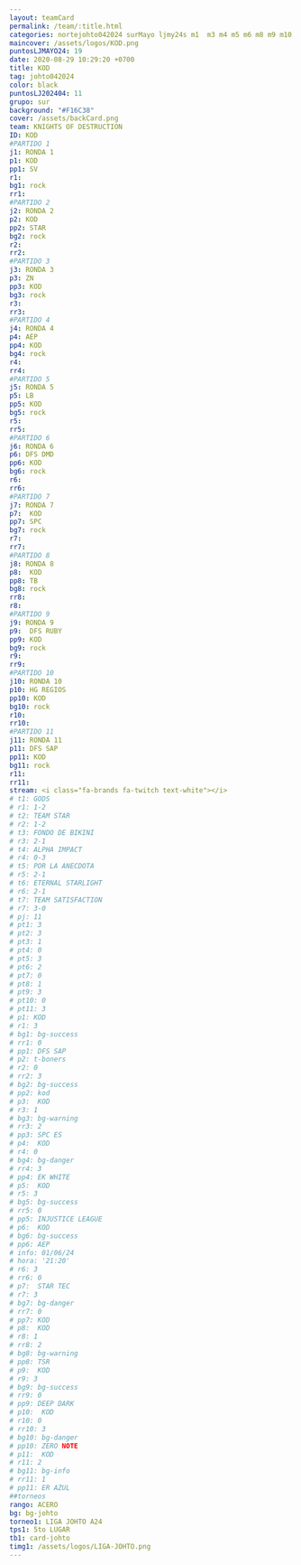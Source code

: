```yaml
---
layout: teamCard
permalink: /team/:title.html
categories: nortejohto042024 surMayo ljmy24s m1  m3 m4 m5 m6 m8 m9 m10 m11 ljmy24 LJ06
maincover: /assets/logos/KOD.png
puntosLJMAYO24: 19
date: 2020-08-29 10:29:20 +0700
title: KOD
tag: johto042024
color: black
puntosLJ202404: 11
grupo: sur
background: "#F16C38"
cover: /assets/backCard.png
team: KNIGHTS OF DESTRUCTION
ID: KOD
#PARTIDO 1
j1: RONDA 1
p1: KOD
pp1: SV
r1: 
bg1: rock
rr1: 
#PARTIDO 2
j2: RONDA 2
p2: KOD
pp2: STAR
bg2: rock
r2: 
rr2: 
#PARTIDO 3
j3: RONDA 3
p3: ZN
pp3: KOD
bg3: rock
r3: 
rr3:
#PARTIDO 4
j4: RONDA 4
p4: AEP
pp4: KOD
bg4: rock
r4: 
rr4:
#PARTIDO 5
j5: RONDA 5
p5: LB
pp5: KOD
bg5: rock
r5: 
rr5:
#PARTIDO 6
j6: RONDA 6
p6: DFS DMD
pp6: KOD
bg6: rock
r6: 
rr6:
#PARTIDO 7
j7: RONDA 7
p7:  KOD
pp7: SPC
bg7: rock
r7: 
rr7: 
#PARTIDO 8
j8: RONDA 8
p8:  KOD
pp8: TB    
bg8: rock
rr8: 
r8: 
#PARTIDO 9
j9: RONDA 9
p9:  DFS RUBY
pp9: KOD
bg9: rock
r9: 
rr9:  
#PARTIDO 10
j10: RONDA 10
p10: HG REGIOS
pp10: KOD
bg10: rock
r10: 
rr10:
#PARTIDO 11
j11: RONDA 11
p11: DFS SAP
pp11: KOD
bg11: rock
r11: 
rr11:
stream: <i class="fa-brands fa-twitch text-white"></i>
# t1: GODS
# r1: 1-2
# t2: TEAM STAR
# r2: 1-2
# t3: FONDO DE BIKINI
# r3: 2-1
# t4: ALPHA IMPACT
# r4: 0-3
# t5: POR LA ANECDOTA
# r5: 2-1
# t6: ETERNAL STARLIGHT
# r6: 2-1
# t7: TEAM SATISFACTION
# r7: 3-0
# pj: 11
# pt1: 3
# pt2: 3
# pt3: 1
# pt4: 0
# pt5: 3
# pt6: 2
# pt7: 0
# pt8: 1
# pt9: 3
# pt10: 0
# pt11: 3
# p1: KOD
# r1: 3
# bg1: bg-success
# rr1: 0
# pp1: DFS SAP
# p2: t-boners
# r2: 0
# rr2: 3
# bg2: bg-success
# pp2: kod
# p3:  KOD
# r3: 1
# bg3: bg-warning
# rr3: 2
# pp3: SPC ES
# p4:  KOD
# r4: 0
# bg4: bg-danger
# rr4: 3
# pp4: EK WHITE
# p5:  KOD
# r5: 3
# bg5: bg-success
# rr5: 0
# pp5: INJUSTICE LEAGUE
# p6:  KOD
# bg6: bg-success
# pp6: AEP
# info: 01/06/24
# hora: '21:20'
# r6: 3
# rr6: 0
# p7:  STAR TEC
# r7: 3
# bg7: bg-danger
# rr7: 0
# pp7: KOD
# p8:  KOD
# r8: 1
# rr8: 2
# bg8: bg-warning
# pp8: TSR
# p9:  KOD
# r9: 3
# bg9: bg-success
# rr9: 0
# pp9: DEEP DARK
# p10:  KOD
# r10: 0
# rr10: 3
# bg10: bg-danger
# pp10: ZERO NOTE
# p11:  KOD
# r11: 2
# bg11: bg-info
# rr11: 1
# pp11: ER AZUL
##torneos
rango: ACERO
bg: bg-johto 
torneo1: LIGA JOHTO A24
tps1: 5to LUGAR
tb1: card-johto
timg1: /assets/logos/LIGA-JOHTO.png
---
```

